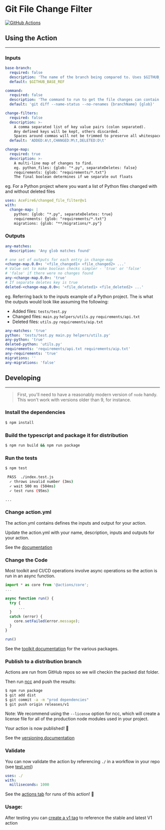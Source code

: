 # Git File Change Filter
[![GitHub Actions](https://github.com/AceFire6/changed_file_filter/actions/workflows/test_simcontrol.yml/badge.svg)](https://github.com/AceFire6/changed_file_filter/actions/workflows/test.yml/badge.svg)

## Using the Action

---

### Inputs
```yaml
base-branch:
  required: false
  description: 'The name of the branch being compared to. Uses $GITHUB_BASE_REF if not set'
  default: $GITHUB_BASE_REF

command:
  required: false
  description: 'The command to run to get the file changes can contain {glob} and {branchName} to specify replacements'
  default: 'git diff --name-status --no-renames {branchName} {glob}'

change-filters:
  required: false
  description: >-
    A comma separated list of key value pairs (colon separated).
    Any defined keys will be kept, others discarded.
    Spaces around commas will not be trimmed to preserve all whitespace.
  default: 'ADDED:A\t,CHANGED:M\t,DELETED:D\t'

change-map:
  required: true
  description: >-
    A multi-line map of changes to find.
    eg. python_files: {glob: "*.py", separateDeletes: false}
    requirements: {glob: "requirements/*.txt"}
    The final boolean determines if we separate out floats
```

eg. For a Python project where you want a list of Python files changed with and without deleted files
```yaml
uses: AceFire6/changed_file_filter@v1
with:
  change-map: |
    python: {glob: "*.py", separateDeletes: true}
    requirements: {glob: "requirements/*.txt"}
    migrations: {glob: "**/migrations/*.py"}
```

### Outputs
```yaml
any-matches:
  description: 'Any glob matches found'

# one set of outputs for each entry in change-map
<change-map.0.0>: '<file_changed1> <file_changed2> ...'
# Value set to make boolean checks simpler - 'true' or 'false'
# 'false' if there were no changes found
any-<change-map.0.0>: 'true'
# If separate deletes key is true
deleted-<change-map.0.0>: '<file_deleted1> <file_deleted2> ...'
```

eg. Referring back to the inputs example of a Python project. 
The is what the outputs would look like assuming the following:

* Added files: `tests/test.py`
* Changed files: `main.py` `helpers/utils.py` `requirements/api.txt`
* Deleted files: `utils.py` `requirements/aip.txt`

```yaml
any-matches: 'true'
python: 'tests/test.py main.py helpers/utils.py'
any-python: 'true'
deleted-python: 'utils.py'
requirements: 'requirements/api.txt requirements/aip.txt'
any-requirements: 'true'
migrations: ''
any-migrations: 'false'
```

## Developing

---

> First, you'll need to have a reasonably modern version of `node` handy. This won't work with versions older than 9, for instance.

### Install the dependencies  
```bash
$ npm install
```

### Build the typescript and package it for distribution
```bash
$ npm run build && npm run package
```

### Run the tests  
```bash
$ npm test

 PASS  ./index.test.js
  ✓ throws invalid number (3ms)
  ✓ wait 500 ms (504ms)
  ✓ test runs (95ms)

...
```

### Change action.yml

The action.yml contains defines the inputs and output for your action.

Update the action.yml with your name, description, inputs and outputs for your action.

See the [documentation](https://help.github.com/en/articles/metadata-syntax-for-github-actions)

### Change the Code

Most toolkit and CI/CD operations involve async operations so the action is run in an async function.

```javascript
import * as core from '@actions/core';
...

async function run() {
  try { 
      ...
  } 
  catch (error) {
    core.setFailed(error.message);
  }
}

run()
```

See the [toolkit documentation](https://github.com/actions/toolkit/blob/master/README.md#packages) for the various packages.

### Publish to a distribution branch

Actions are run from GitHub repos so we will checkin the packed dist folder. 

Then run [ncc](https://github.com/zeit/ncc) and push the results:
```bash
$ npm run package
$ git add dist
$ git commit -a -m "prod dependencies"
$ git push origin releases/v1
```

Note: We recommend using the `--license` option for ncc, which will create a license file for all of the production node modules used in your project.

Your action is now published! :rocket: 

See the [versioning documentation](https://github.com/actions/toolkit/blob/master/docs/action-versioning.md)

### Validate

You can now validate the action by referencing `./` in a workflow in your repo (see [test.yml](.github/workflows/test.yml))

```yaml
uses: ./
with:
  milliseconds: 1000
```

See the [actions tab](https://github.com/actions/typescript-action/actions) for runs of this action! :rocket:

### Usage:

After testing you can [create a v1 tag](https://github.com/actions/toolkit/blob/master/docs/action-versioning.md) to reference the stable and latest V1 action
